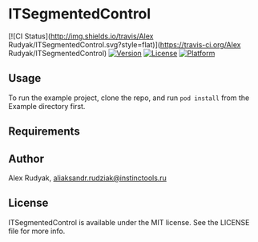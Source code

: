 # ITSegmentedControl

[![CI Status](http://img.shields.io/travis/Alex Rudyak/ITSegmentedControl.svg?style=flat)](https://travis-ci.org/Alex Rudyak/ITSegmentedControl)
[![Version](https://img.shields.io/cocoapods/v/ITSegmentedControl.svg?style=flat)](http://cocoapods.org/pods/ITSegmentedControl)
[![License](https://img.shields.io/cocoapods/l/ITSegmentedControl.svg?style=flat)](http://cocoapods.org/pods/ITSegmentedControl)
[![Platform](https://img.shields.io/cocoapods/p/ITSegmentedControl.svg?style=flat)](http://cocoapods.org/pods/ITSegmentedControl)

## Usage

To run the example project, clone the repo, and run `pod install` from the Example directory first.

## Requirements

## Author

Alex Rudyak, aliaksandr.rudziak@instinctools.ru

## License

ITSegmentedControl is available under the MIT license. See the LICENSE file for more info.
